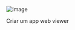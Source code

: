 ![image](https://github.com/FranciscoWallison/geolocation-tracking/assets/19413241/18d739d1-d546-47a9-9596-18c8d3390ddc)

Criar um app web viewer